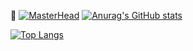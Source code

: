 
<!--
**ZengChao-CU/ZengChao-CU** is a ✨ _special_ ✨ repository because its `README.md` (this file) appears on your GitHub profile.

Here are some ideas to get you started:

- 🔭 I’m currently working on ...
- 🌱 I’m currently learning ...
- 👯 I’m looking to collaborate on ...
- 🤔 I’m looking for help with ...
- 💬 Ask me about ...
- 📫 How to reach me: ...
- 😄 Pronouns: ...
- ⚡ Fun fact: ...
-->

🌱
[![MasterHead](https://github.com/ZengChao-CU/Imagine/blob/master/profile2.jpg)](https://github.com/ZengChao-CU)
[![Anurag's GitHub stats](https://github-readme-stats.vercel.app/api?username=ZengChao-CU&show_icons=true&theme=moltack)](https://github.com/anuraghazra/github-readme-stats)
<!-- [![Readme Card](https://github-readme-stats.vercel.app/api/pin/?username=ZengChao-CU&repo=MSP430)](https://github.com/anuraghazra/github-readme-stats) -->

[![Top Langs](https://github-readme-stats.vercel.app/api/top-langs/?username=ZengChao-CU&layout=)](https://github.com/anuraghazra/github-readme-stats)
<!-- [![Top Langs](https://github-readme-stats.vercel.app/api/top-langs/?username=ZengChao-CU&layout=compact)](https://github.com/anuraghazra/github-readme-stats) -->




